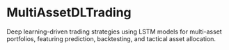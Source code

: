 # MultiAssetDLTrading
Deep learning-driven trading strategies using LSTM models for multi-asset portfolios, featuring prediction, backtesting, and tactical asset allocation.
